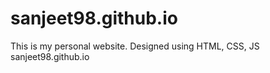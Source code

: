 # sanjeet98.github.io
This is my personal website.
Designed using HTML, CSS, JS
sanjeet98.github.io
